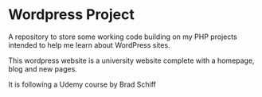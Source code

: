 # Wordpress Project #

A repository to store some working code building on my PHP projects intended to help me learn about WordPress sites.

This wordpress website is a university website complete with a homepage, blog and new pages.

It is following a Udemy course by Brad Schiff
